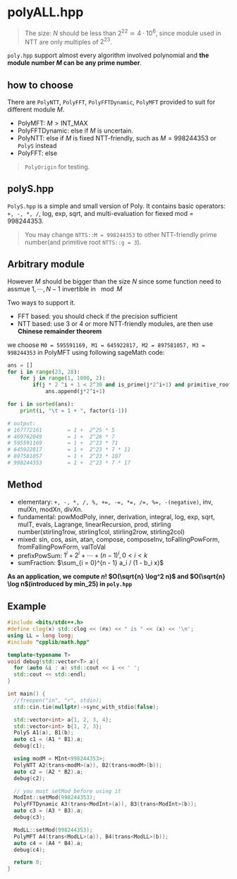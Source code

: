# polyALL.hpp

> The size: $N$ should be less than $2^{22} \simeq 4 \cdot 10^6$, since module used in NTT are only multiples of $2^{23}$.

`poly.hpp` support almost every algorithm involved polynomial and **the module number $M$ can be any prime number**.

## how to choose

There are `PolyNTT`, `PolyFFT`, `PolyFFTDynamic`, `PolyMFT` provided to suit for different module $M$.

- PolyMFT: $M > \text{INT_MAX}$
- PolyFFTDynamic: else if $M$ is uncertain.
- PolyNTT: else if $M$ is fixed NTT-friendly, such as $M = 998244353$ or `PolyS` instead
- PolyFFT: else

> `PolyOrigin` for testing.

## polyS.hpp

`PolyS.hpp` is a simple and small version of Poly.  It contains basic operators: `+, -, *, /`, log, exp, sqrt, and multi-evaluation for fiexed mod = 998244353.

> You may change `NTTS::M = 998244353` to other NTT-friendly prime number(and primitive root `NTTS::g = 3`).

## Arbitrary module

However $M$ should be bigger than the size $N$ since some function need to assmue $1, \cdots, N - 1$ invertible in $\mod M$

Two ways to support it.

- FFT based: you should check if the precision sufficient
- NTT based: use 3 or 4 or more NTT-friendly modules, are then use **Chinese remainder theorem**

we choose `M0 = 595591169, M1 = 645922817, M2 = 897581057, M3 = 998244353` in PolyMFT using following sageMath code:

``` Python
ans = []
for i in range(23, 28):
    for j in range(1, 1000, 2):
        if(j * 2 ^i + 1 < 2^30 and is_prime(j*2^i+1) and primitive_root(j*2^i+1) == 3):
            ans.append(j*2^i+1)

for i in sorted(ans):
    print(i, "\t = 1 + ", factor(i-1))

# output:
# 167772161        = 1 +  2^25 * 5
# 469762049        = 1 +  2^26 * 7
# 595591169        = 1 +  2^23 * 71
# 645922817        = 1 +  2^23 * 7 * 11
# 897581057        = 1 +  2^23 * 107
# 998244353        = 1 +  2^23 * 7 * 17
```


## Method

- elementary: `+, -, *, /, %, +=, -=, *=, /=, %=, -(negative)`, inv, mulXn, modXn, divXn.
- fundamental: powModPoly, inner, derivation, integral, log, exp, sqrt, mulT,  evals, Lagrange, linearRecursion, prod, stirling number(stirling1row, stirling1col, stirling2row, stirling2col)
- mixed: sin, cos, asin, atan, compose, composeInv, toFallingPowForm, fromFallingPowForm, valToVal
- prefixPowSum: $1^i + 2^i + \cdots + (n - 1)^i,  0 < i < k$
- sumFraction: $\sum_{i = 0}^{n - 1} a_i / (1 - b_i x)$

**As an application, we compute $n!$ $O(\sqrt{n} \log^2 n)$ and $O(\sqrt{n} \log n$(introduced by min_25) in `poly.hpp`**

## Example

``` cpp
#include <bits/stdc++.h>
#define clog(x) std::clog << (#x) << " is " << (x) << '\n';
using LL = long long;
#include "cpplib/math.hpp"

template<typename T>
void debug(std::vector<T> a){
  for (auto &i : a) std::cout << i << ' ';
  std::cout << std::endl;
}

int main() {
  //freopen("in", "r", stdin);
  std::cin.tie(nullptr)->sync_with_stdio(false);

  std::vector<int> a{1, 2, 3, 4};
  std::vector<int> b{1, 2, 3};
  PolyS A1(a), B1(b);
  auto c1 = (A1 * B1).a;
  debug(c1);

  using modM = MInt<998244353>;
  PolyNTT A2(trans<modM>(a)), B2(trans<modM>(b));
  auto c2 = (A2 * B2).a;
  debug(c2);

  // you must setMod before using it
  ModInt::setMod(998244353);
  PolyFFTDynamic A3(trans<ModInt>(a)), B3(trans<ModInt>(b));
  auto c3 = (A3 * B3).a;
  debug(c3);

  ModLL::setMod(998244353);
  PolyMFT A4(trans<ModLL>(a)), B4(trans<ModLL>(b));
  auto c4 = (A4 * B4).a;
  debug(c4);

  return 0;
}
```
